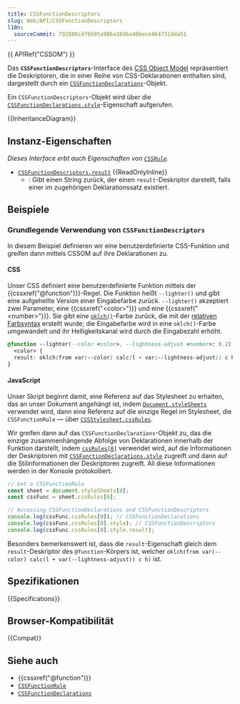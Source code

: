```yaml
---
title: CSSFunctionDescriptors
slug: Web/API/CSSFunctionDescriptors
l10n:
  sourceCommit: 792888cd76b95a986a38d6a48bece464731dda51
---
```


{{ APIRef("CSSOM") }}

Das **`CSSFunctionDescriptors`**-Interface des [CSS Object Model](/de/docs/Web/API/CSS_Object_Model) repräsentiert die Deskriptoren, die in einer Reihe von CSS-Deklarationen enthalten sind, dargestellt durch ein [`CSSFunctionDeclarations`](/de/docs/Web/API/CSSFunctionDeclarations)-Objekt.

Ein `CSSFunctionDescriptors`-Objekt wird über die [`CSSFunctionDeclarations.style`](/de/docs/Web/API/CSSFunctionDeclarations/style)-Eigenschaft aufgerufen.

{{InheritanceDiagram}}

## Instanz-Eigenschaften

_Dieses Interface erbt auch Eigenschaften von [`CSSRule`](/de/docs/Web/API/CSSRule)._

- [`CSSFunctionDescriptors.result`](/de/docs/Web/API/CSSFunctionDescriptors/result) {{ReadOnlyInline}}
  - : Gibt einen String zurück, der einen `result`-Deskriptor darstellt, falls einer im zugehörigen Deklarationssatz existiert.

## Beispiele

### Grundlegende Verwendung von `CSSFunctionDescriptors`

In diesem Beispiel definieren wir eine benutzerdefinierte CSS-Funktion und greifen dann mittels CSSOM auf ihre Deklarationen zu.

#### CSS

Unser CSS definiert eine benutzerdefinierte Funktion mittels der {{cssxref("@function")}}-Regel. Die Funktion heißt `--lighter()` und gibt eine aufgehellte Version einer Eingabefarbe zurück. `--lighter()` akzeptiert zwei Parameter, eine {{cssxref("&lt;color>")}} und eine {{cssxref("&lt;number>")}}. Sie gibt eine [`oklch()`](/de/docs/Web/CSS/color_value/oklch)-Farbe zurück, die mit der [relativen Farbsyntax](/de/docs/Web/CSS/CSS_colors/Relative_colors) erstellt wurde; die Eingabefarbe wird in eine `oklch()`-Farbe umgewandelt und ihr Helligkeitskanal wird durch die Eingabezahl erhöht.

```css live-sample___cssfunctiondescriptors-basics
@function --lighter(--color <color>, --lightness-adjust <number>: 0.2) returns
  <color> {
  result: oklch(from var(--color) calc(l + var(--lightness-adjust)) c h);
}
```

#### JavaScript

Unser Skript beginnt damit, eine Referenz auf das Stylesheet zu erhalten, das an unser Dokument angehängt ist, indem [`Document.styleSheets`](/de/docs/Web/API/Document/styleSheets) verwendet wird, dann eine Referenz auf die einzige Regel im Stylesheet, die `CSSFunctionRule` — über [`CSSStylesheet.cssRules`](/de/docs/Web/API/CSSStyleSheet/cssRules).

Wir greifen dann auf das `CSSFunctionDeclarations`-Objekt zu, das die einzige zusammenhängende Abfolge von Deklarationen innerhalb der Funktion darstellt, indem [`cssRules[0]`](/de/docs/Web/API/CSSGroupingRule/cssRules) verwendet wird, auf die Informationen der Deskriptoren mit [`CSSFunctionDeclarations.style`](/de/docs/Web/API/CSSFunctionDeclarations/style) zugreift und dann auf die Stilinformationen der Deskriptoren zugreift. All diese Informationen werden in der Konsole protokolliert.

```js live-sample___cssfunctiondescriptors-basics
// Get a CSSFunctionRule
const sheet = document.styleSheets[0];
const cssFunc = sheet.cssRules[0];

// Accessing CSSFunctionDeclarations and CSSFunctionDescriptors
console.log(cssFunc.cssRules[0]); // CSSFunctionDeclarations
console.log(cssFunc.cssRules[0].style); // CSSFunctionDescriptors
console.log(cssFunc.cssRules[0].style.result);
```

Besonders bemerkenswert ist, dass die `result`-Eigenschaft gleich dem `result`-Deskriptor des `@function`-Körpers ist, welcher `oklch(from var(--color) calc(l + var(--lightness-adjust)) c h)` ist.

## Spezifikationen

{{Specifications}}

## Browser-Kompatibilität

{{Compat}}

## Siehe auch

- {{cssxref("@function")}}
- [`CSSFunctionRule`](/de/docs/Web/API/CSSFunctionRule)
- [`CSSFunctionDeclarations`](/de/docs/Web/API/CSSFunctionDeclarations)
